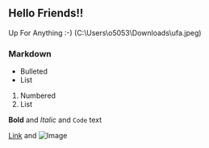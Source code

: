 ## Hello Friends!!

Up For Anything :-)
(C:\Users\o5053\Downloads\ufa.jpeg)

### Markdown

- Bulleted
- List

1. Numbered
2. List

**Bold** and _Italic_ and `Code` text

[Link](url) and ![Image](src)




